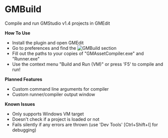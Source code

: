 # GMBuild
Compile and run GMStudio v1.4 projects in GMEdit

**How To Use**

* Install the plugin and open GMEdit
* Go to preferences and find the ![GMBuild section](https://raw.githubusercontent.com/kbjwes77/GMBuild/master/gmbuild.jpg)
* Fill out the paths to your copies of "GMAssetCompiler.exe" and "Runner.exe"
* Use the context menu "Build and Run (VM)" or press 'F5' to compile and run!

**Planned Features**

* Custom command line arguments for compiler
* Custom runner/compiler output window

**Known Issues**

* Only supports Windows VM target
* Doesn't check if a project is loaded or not
* Fails silently if any errors are thrown (use 'Dev Tools' [Ctrl+Shift+I] for debugging)
